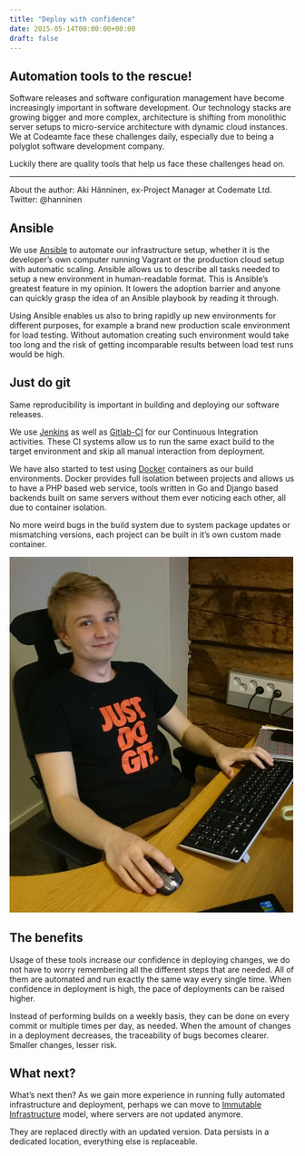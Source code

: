 ```yaml
---
title: "Deploy with confidence"
date: 2015-05-14T00:00:00+00:00
draft: false
---
```


## Automation tools to the rescue!

Software releases and software configuration management have become increasingly important in software development. Our technology stacks are growing bigger and more complex, architecture is shifting from monolithic server setups to micro-service architecture with dynamic cloud instances. We at Codeamte face these challenges daily, especially due to being a polyglot software development company.

Luckily there are quality tools that help us face these challenges head on.

---

About the author: Aki Hänninen, ex-Project Manager at Codemate Ltd. Twitter: @hanninen

## Ansible

We use [Ansible](http://www.ansible.com/) to automate our infrastructure setup, whether it is the developer’s own computer running Vagrant or the production cloud setup with automatic scaling. Ansible allows us to describe all tasks needed to setup a new environment in human-readable format. This is Ansible’s greatest feature in my opinion. It lowers the adoption barrier and anyone can quickly grasp the idea of an Ansible playbook by reading it through.

Using Ansible enables us also to bring rapidly up new environments for different purposes, for example a brand new production scale environment for load testing. Without automation creating such environment would take too long and the risk of getting incomparable results between load test runs would be high.

## Just do git

Same reproducibility is important in building and deploying our software releases.

We use [Jenkins](https://jenkins-ci.org/) as well as [Gitlab-CI](https://about.gitlab.com/gitlab-ci/) for our Continuous Integration activities. These CI systems allow us to run the same exact build to the target environment and skip all manual interaction from deployment.

We have also started to test using [Docker](https://www.docker.com/) containers as our build environments. Docker provides full isolation between projects and allows us to have a PHP based web service, tools written in Go and Django based backends built on same servers without them ever noticing each other, all due to container isolation.

No more weird bugs in the build system due to system package updates or mismatching versions, each project can be built in it’s own custom made container.

![henkka](./images/henkka.png)

## The benefits

Usage of these tools increase our confidence in deploying changes, we do not have to worry remembering all the different steps that are needed. All of them are automated and run exactly the same way every single time. When confidence in deployment is high, the pace of deployments can be raised higher.

Instead of performing builds on a weekly basis, they can be done on every commit or multiple times per day, as needed. When the amount of changes in a deployment decreases, the traceability of bugs becomes clearer. Smaller changes, lesser risk.

## What next?

What’s next then? As we gain more experience in running fully automated infrastructure and deployment, perhaps we can move to [Immutable Infrastructure](http://chadfowler.com/blog/2013/06/23/immutable-deployments/) model, where servers are not updated anymore.

They are replaced directly with an updated version. Data persists in a dedicated location, everything else is replaceable.
